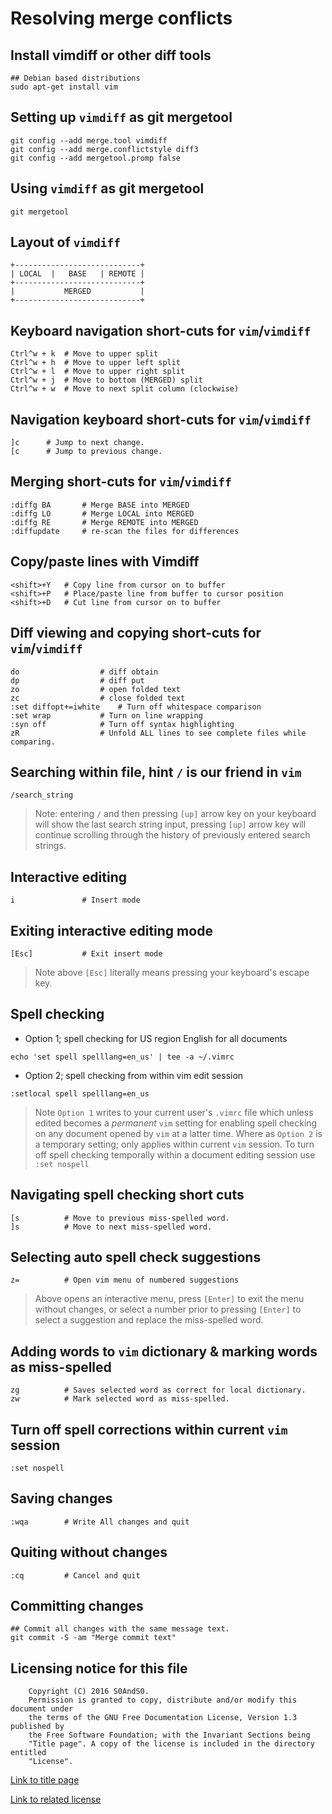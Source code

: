 # Resolving merge conflicts

## Install vimdiff or other diff tools

```
## Debian based distributions
sudo apt-get install vim
```

## Setting up `vimdiff` as git mergetool

```
git config --add merge.tool vimdiff
git config --add merge.conflictstyle diff3
git config --add mergetool.promp false
```

## Using `vimdiff` as git mergetool

```
git mergetool
```

## Layout of `vimdiff`

```
+----------------------------+
| LOCAL  |   BASE   | REMOTE |
+----------------------------+
|           MERGED           |
+----------------------------+
```

## Keyboard navigation short-cuts for `vim`/`vimdiff`

```
Ctrl^w + k 	# Move to upper split
Ctrl^w + h 	# Move to upper left split
Ctrl^w + l 	# Move to upper right split
Ctrl^w + j 	# Move to bottom (MERGED) split
Ctrl^w + w 	# Move to next split column (clockwise)
```

## Navigation keyboard short-cuts for `vim`/`vimdiff`

```
]c 		# Jump to next change.
[c 		# Jump to previous change.
```

## Merging short-cuts for `vim`/`vimdiff`

```
:diffg BA 		# Merge BASE into MERGED
:diffg LO 		# Merge LOCAL into MERGED
:diffg RE 		# Merge REMOTE into MERGED
:diffupdate 	# re-scan the files for differences
```

## Copy/paste lines with Vimdiff

```
<shift>+Y 	# Copy line from cursor on to buffer
<shift>+P 	# Place/paste line from buffer to cursor position
<shift>+D 	# Cut line from cursor on to buffer
```

## Diff viewing and copying short-cuts for `vim`/`vimdiff`

```
do 					# diff obtain
dp 					# diff put
zo 					# open folded text
zc 					# close folded text
:set diffopt+=iwhite 	# Turn off whitespace comparison
:set wrap 			# Turn on line wrapping
:syn off 			# Turn off syntax highlighting
zR 					# Unfold ALL lines to see complete files while comparing.
```

## Searching within file, hint `/` is our friend in `vim`

```
/search_string
```

> Note: entering `/` and then pressing `[up]` arrow key on your keyboard will
> show the last search string input, pressing `[up]` arrow key will continue
> scrolling through the history of previously entered search strings.

## Interactive editing

```
i 				# Insert mode
```

## Exiting interactive editing mode

```
[Esc] 			# Exit insert mode
```

> Note above `[Esc]` literally means pressing your keyboard's escape key.

## Spell checking

- Option 1; spell checking for US region English for all documents

```
echo 'set spell spelllang=en_us' | tee -a ~/.vimrc
```

- Option 2; spell checking from within vim edit session

```
:setlocal spell spelllang=en_us
```

> Note `Option 1` writes to your current user's `.vimrc` file which unless
> edited becomes a *permanent* `vim` setting for enabling spell checking on any
> document opened by `vim` at a latter time. Where as `Option 2` is a temporary
> setting; only applies within current `vim` session. To turn off spell checking
> temporally within a document editing session use `:set nospell`

## Navigating spell checking short cuts

```
[s 			# Move to previous miss-spelled word.
]s 			# Move to next miss-spelled word.
```

## Selecting auto spell check suggestions

```
z= 			# Open vim menu of numbered suggestions
```

> Above opens an interactive menu, press `[Enter]` to exit the menu without
> changes, or select a number prior to pressing `[Enter]` to select a suggestion
> and replace the miss-spelled word.

## Adding words to `vim` dictionary & marking words as miss-spelled

```
zg 			# Saves selected word as correct for local dictionary.
zw 			# Mark selected word as miss-spelled.
```

## Turn off spell corrections within current `vim` session

```
:set nospell
```

## Saving changes

```
:wqa 		# Write All changes and quit
```

## Quiting without changes

```
:cq 		# Cancel and quit
```

## Committing changes

```
## Commit all changes with the same message text.
git commit -S -am "Merge commit text"
```

## Licensing notice for this file

```
    Copyright (C) 2016 S0AndS0.
    Permission is granted to copy, distribute and/or modify this document under
    the terms of the GNU Free Documentation License, Version 1.3 published by
    the Free Software Foundation; with the Invariant Sections being
    "Title page". A copy of the license is included in the directory entitled
    "License".
```

[Link to title page](Contributing_Financially.md)

[Link to related license](../Licenses/GNU_FDLv1.3_Documentation.md)
